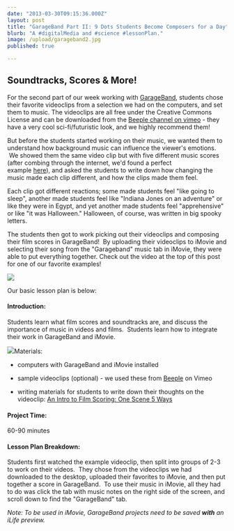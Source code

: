 ```yaml
---
date: "2013-03-30T09:15:36.000Z"
layout: post
title: "GarageBand Part II: 9 Dots Students Become Composers for a Day"
blurb: "A #digitalMedia and #science #lessonPlan."
image: /upload/garageband2.jpg
published: true

---
```


## Soundtracks, Scores & More!


For the second part of our week working with [GarageBand](http://www.apple.com/ilife/garageband/), students chose their favorite videoclips from a selection we had on the computers, and set them to music. The videoclips are all free under the Creative Commons License and can be downloaded from the [Beeple channel on vimeo](vimeo.com/channels/beeple) - they have a very cool sci-fi/futuristic look, and we highly recommend them!

But before the students started working on their music, we wanted them to understand how background music can influence the viewer's emotions.  We showed them the same video clip but with five different music scores (after combing through the internet, we'd found a perfect example [here](http://www.midnightmusic.com.au/2011/06/an-intro-to-film-scoring-same-scene-5-ways/)), and asked the students to write down how changing the music made each clip different, and how the clips made them feel.

Each clip got different reactions; some made students feel "like going to sleep", another made students feel like "Indiana Jones on an adventure" or like they were in Egypt, and yet another made students feel "apprehensive" or like "it was Halloween." Halloween, of course, was written in big spooky letters.

The students then got to work picking out their videoclips and composing their film scores in GarageBand!  By uploading their videoclips to iMovie and selecting their song from the "Garageband" music tab in iMovie, they were able to put everything together. Check out the video at the top of this post for one of our favorite examples!


[![](http://9-dots.org/wp-uploads/2013/03/Photo-Mar-05-5-23-19-PM-1024x768.jpg)](http://9-dots.org/wp-uploads/2013/03/Photo-Mar-05-5-23-19-PM.jpg)




Our basic lesson plan is below:


#### Introduction:


Students learn what film scores and soundtracks are, and discuss the importance of music in videos and films.  Students learn how to integrate their work in GarageBand and iMovie.

![](http://9-dots.org/wp-includes/js/tinymce/plugins/wordpress/img/trans.gif)Materials:



	
  * computers with GarageBand and iMovie installed

	
  * sample videoclips (optional) - we used these from [Beeple](http://vimeo.com/channels/beeple) on Vimeo

	
  * writing materials for students to write down their thoughts on the videoclip: [An Intro to Film Scoring: One Scene 5 Ways](http://www.midnightmusic.com.au/2011/06/an-intro-to-film-scoring-same-scene-5-ways/)




#### Project Time:


60-90 minutes


#### Lesson Plan Breakdown:


Students first watched the example videoclip, then split into groups of 2-3 to work on their videos.  They chose from the videoclips we had downloaded to the desktop, uploaded their favorites to iMovie, and then put together a score in GarageBand.  To use their music in iMovie, all they had to do was click the tab with music notes on the right side of the screen, and scroll down to find the "GarageBand" tab.

_Note: To be used in iMovie, GarageBand projects need to be saved **with** an iLife preview._
